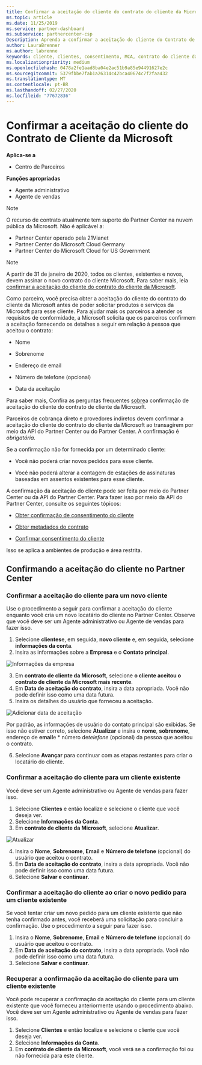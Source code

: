 ```yaml
---
title: Confirmar a aceitação do cliente do contrato do cliente da Microsoft |Partner Center
ms.topic: article
ms.date: 11/25/2019
ms.service: partner-dashboard
ms.subservice: partnercenter-csp
Description: Aprenda a confirmar a aceitação do cliente do Contrato de Cliente da Microsoft. Isso pode ser necessário para solicitar serviços e produtos da Microsoft para clientes.
author: LauraBrenner
ms.author: labrenne
keywords: cliente, clientes, consentimento, MCA, contrato do cliente da Microsoft, modelos de contrato do cliente
ms.localizationpriority: medium
ms.openlocfilehash: 0478a2fe1aad8ba04e2ac51b9a85e94491627e2c
ms.sourcegitcommit: 5379fbbe7fab1a26314c42bca40674c7f2faa432
ms.translationtype: MT
ms.contentlocale: pt-BR
ms.lasthandoff: 02/27/2020
ms.locfileid: "77672836"
---
```

# <a name="confirm-customer-acceptance-of-the-microsoft-customer-agreement"></a>Confirmar a aceitação do cliente do Contrato de Cliente da Microsoft

**Aplica-se a**
-  Centro de Parceiros

**Funções apropriadas**

- Agente administrativo
- Agente de vendas

> [!NOTE]
> O recurso de contrato atualmente tem suporte do Partner Center na nuvem pública da Microsoft. Não é aplicável a:
> * Partner Center operado pela 21Vianet
> * Partner Center do Microsoft Cloud Germany
> * Partner Center do Microsoft Cloud for US Government

>[!NOTE]
>A partir de 31 de janeiro de 2020, todos os clientes, existentes e novos, devem assinar o novo contrato do cliente Microsoft. Para saber mais, leia [confirmar a aceitação do cliente do contrato do cliente da Microsoft](confirm-customer-agreement.md).

Como parceiro, você precisa obter a aceitação do cliente do contrato do cliente da Microsoft antes de poder solicitar produtos e serviços da Microsoft para esse cliente. Para ajudar mais os parceiros a atender os requisitos de conformidade, a Microsoft solicita que os parceiros confirmem a aceitação fornecendo os detalhes a seguir em relação à pessoa que aceitou o contrato: 

-   Nome

-   Sobrenome

-   Endereço de email

-   Número de telefone (opcional)

-   Data da aceitação

Para saber mais, Confira as perguntas frequentes [sobre](https://docs.microsoft.com/partner-center/confirm-consent-faq)a confirmação de aceitação do cliente do contrato de cliente da Microsoft.

Parceiros de cobrança direto e provedores indiretos devem confirmar a aceitação do cliente do contrato do cliente da Microsoft ao transagirem por meio da API do Partner Center ou do Partner Center. A confirmação é *obrigatória*.

Se a confirmação não for fornecida por um determinado cliente:

-   Você não poderá criar novos pedidos para esse cliente.

-   Você não poderá alterar a contagem de estações de assinaturas baseadas em assentos existentes para esse cliente.

A confirmação da aceitação do cliente pode ser feita por meio do Partner Center ou da API do Partner Center. Para fazer isso por meio da API do Partner Center, consulte os seguintes tópicos: 

-   [Obter confirmação de consentimento do cliente](https://docs.microsoft.com/partner-center/develop/get-confirmation-of-customer-consent)

-   [Obter metadados do contrato](https://docs.microsoft.com/partner-center/develop/get-agreement-metadata)

-   [Confirmar consentimento do cliente](https://docs.microsoft.com/partner-center/develop/confirm-customer-consent)


Isso se aplica a ambientes de produção e área restrita.

## <a name="confirming-customer-acceptance-in-partner-center"></a>Confirmando a aceitação do cliente no Partner Center

### <a name="confirm-customer-acceptance-for-a-new-customer"></a>Confirmar a aceitação do cliente para um novo cliente

Use o procedimento a seguir para confirmar a aceitação do cliente enquanto você cria um novo locatário do cliente no Partner Center. Observe que você deve ser um Agente administrativo ou Agente de vendas para fazer isso.

1. Selecione **clientes**e, em seguida, **novo cliente** e, em seguida, selecione **informações da conta**.
2. Insira as informações sobre a **Empresa** e o **Contato principal**.

![Informações da empresa](images/mca/mca1.png)

3. Em **contrato de cliente da Microsoft**, selecione **o cliente aceitou o contrato de cliente da Microsoft mais recente**.
4. Em **Data de aceitação do contrato**, insira a data apropriada. Você não pode definir isso como uma data futura.
5. Insira os detalhes do usuário que forneceu a aceitação.

![Adicionar data de aceitação](images/mca/MCA3.png)

Por padrão, as informações de usuário do contato principal são exibidas. Se isso não estiver correto, selecione **Atualizar** e insira o **nome**, **sobrenome**, endereço de **email**e * número de*telefone* (opcional) da pessoa que aceitou o contrato.

6. Selecione **Avançar** para continuar com as etapas restantes para criar o locatário do cliente.

### <a name="confirm-customer-acceptance-for-an-existing-customer"></a>Confirmar a aceitação do cliente para um cliente existente

Você deve ser um Agente administrativo ou Agente de vendas para fazer isso.

1. Selecione **Clientes** e então localize e selecione o cliente que você deseja ver.
2. Selecione **Informações da Conta**.
3. Em **contrato de cliente da Microsoft**, selecione **Atualizar**.

![Atualizar](images/mca/mca4.png)

4. Insira o **Nome**, **Sobrenome**, **Email** e **Número de telefone** (opcional) do usuário que aceitou o contrato.
5. Em **Data de aceitação do contrato**, insira a data apropriada. Você não pode definir isso como uma data futura.
6. Selecione **Salvar e continuar**.

### <a name="confirm-customer-acceptance-while-creating-new-order-for-an-existing-customer"></a>Confirmar a aceitação do cliente ao criar o novo pedido para um cliente existente

Se você tentar criar um novo pedido para um cliente existente que não tenha confirmado antes, você receberá uma solicitação para concluir a confirmação. Use o procedimento a seguir para fazer isso.

1. Insira o **Nome**, **Sobrenome**, **Email** e **Número de telefone** (opcional) do usuário que aceitou o contrato.
2. Em **Data de aceitação do contrato**, insira a data apropriada. Você não pode definir isso como uma data futura.
3. Selecione **Salvar e continuar**.

### <a name="retrieve-confirmation-of-customer-acceptance-for-an-existing-customer"></a>Recuperar a confirmação da aceitação do cliente para um cliente existente

Você pode recuperar a confirmação da aceitação do cliente para um cliente existente que você forneceu anteriormente usando o procedimento abaixo. Você deve ser um Agente administrativo ou Agente de vendas para fazer isso.

1. Selecione **Clientes** e então localize e selecione o cliente que você deseja ver.
2. Selecione **Informações da Conta**.
3. Em **contrato de cliente da Microsoft**, você verá se a confirmação foi ou não fornecida para este cliente.
